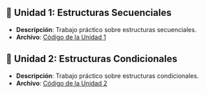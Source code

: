 ## :memo: **Unidad 1**: Estructuras Secuenciales

- **Descripción**: Trabajo práctico sobre estructuras secuenciales.
 - **Archivo**: [Código de la Unidad 1](https://github.com/reyfacundo/UTN-TUPaDProgramacion1/blob/main/Unidad%201/tp1.py)

## :memo: **Unidad 2**: Estructuras Condicionales

- **Descripción**: Trabajo práctico sobre estructuras condicionales.
- **Archivo**: [Código de la Unidad 2](https://github.com/reyfacundo/UTN-TUPaDProgramacion1/blob/main/Unidad%202/tp1.py)
